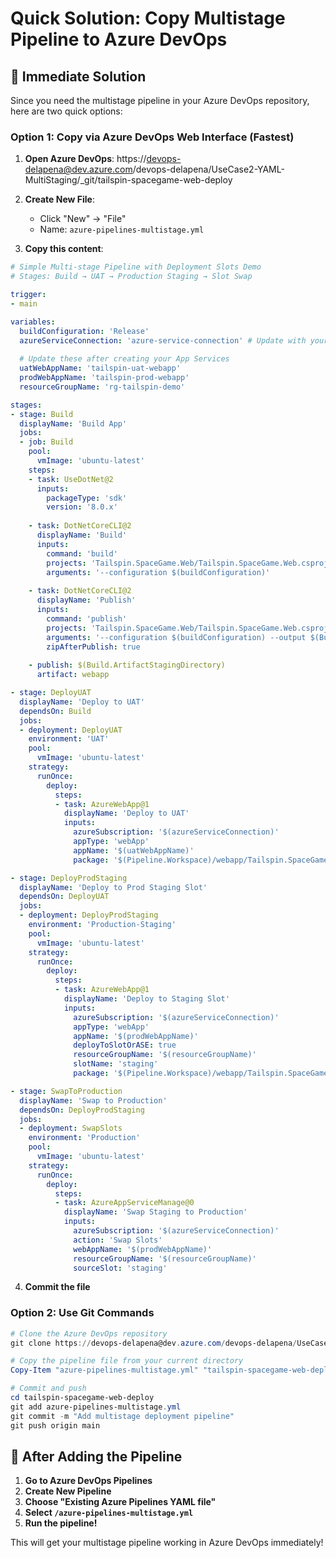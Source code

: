 # Quick Solution: Copy Multistage Pipeline to Azure DevOps

## 🎯 **Immediate Solution**

Since you need the multistage pipeline in your Azure DevOps repository, here are two quick options:

### **Option 1: Copy via Azure DevOps Web Interface (Fastest)**

1. **Open Azure DevOps**: https://devops-delapena@dev.azure.com/devops-delapena/UseCase2-YAML-MultiStaging/_git/tailspin-spacegame-web-deploy

2. **Create New File**: 
   - Click "New" → "File"
   - Name: `azure-pipelines-multistage.yml`

3. **Copy this content**:
```yaml
# Simple Multi-stage Pipeline with Deployment Slots Demo
# Stages: Build → UAT → Production Staging → Slot Swap

trigger:
- main

variables:
  buildConfiguration: 'Release'
  azureServiceConnection: 'azure-service-connection' # Update with your service connection name
  
  # Update these after creating your App Services
  uatWebAppName: 'tailspin-uat-webapp'
  prodWebAppName: 'tailspin-prod-webapp'
  resourceGroupName: 'rg-tailspin-demo'

stages:
- stage: Build
  displayName: 'Build App'
  jobs:
  - job: Build
    pool:
      vmImage: 'ubuntu-latest'
    steps:
    - task: UseDotNet@2
      inputs:
        packageType: 'sdk'
        version: '8.0.x'
    
    - task: DotNetCoreCLI@2
      displayName: 'Build'
      inputs:
        command: 'build'
        projects: 'Tailspin.SpaceGame.Web/Tailspin.SpaceGame.Web.csproj'
        arguments: '--configuration $(buildConfiguration)'
    
    - task: DotNetCoreCLI@2
      displayName: 'Publish'
      inputs:
        command: 'publish'
        projects: 'Tailspin.SpaceGame.Web/Tailspin.SpaceGame.Web.csproj'
        arguments: '--configuration $(buildConfiguration) --output $(Build.ArtifactStagingDirectory)'
        zipAfterPublish: true
    
    - publish: $(Build.ArtifactStagingDirectory)
      artifact: webapp

- stage: DeployUAT
  displayName: 'Deploy to UAT'
  dependsOn: Build
  jobs:
  - deployment: DeployUAT
    environment: 'UAT'
    pool:
      vmImage: 'ubuntu-latest'
    strategy:
      runOnce:
        deploy:
          steps:
          - task: AzureWebApp@1
            displayName: 'Deploy to UAT'
            inputs:
              azureSubscription: '$(azureServiceConnection)'
              appType: 'webApp'
              appName: '$(uatWebAppName)'
              package: '$(Pipeline.Workspace)/webapp/Tailspin.SpaceGame.Web.zip'

- stage: DeployProdStaging
  displayName: 'Deploy to Prod Staging Slot'
  dependsOn: DeployUAT
  jobs:
  - deployment: DeployProdStaging
    environment: 'Production-Staging'
    pool:
      vmImage: 'ubuntu-latest'
    strategy:
      runOnce:
        deploy:
          steps:
          - task: AzureWebApp@1
            displayName: 'Deploy to Staging Slot'
            inputs:
              azureSubscription: '$(azureServiceConnection)'
              appType: 'webApp'
              appName: '$(prodWebAppName)'
              deployToSlotOrASE: true
              resourceGroupName: '$(resourceGroupName)'
              slotName: 'staging'
              package: '$(Pipeline.Workspace)/webapp/Tailspin.SpaceGame.Web.zip'

- stage: SwapToProduction
  displayName: 'Swap to Production'
  dependsOn: DeployProdStaging
  jobs:
  - deployment: SwapSlots
    environment: 'Production'
    pool:
      vmImage: 'ubuntu-latest'
    strategy:
      runOnce:
        deploy:
          steps:
          - task: AzureAppServiceManage@0
            displayName: 'Swap Staging to Production'
            inputs:
              azureSubscription: '$(azureServiceConnection)'
              action: 'Swap Slots'
              webAppName: '$(prodWebAppName)'
              resourceGroupName: '$(resourceGroupName)'
              sourceSlot: 'staging'
```

4. **Commit the file**

### **Option 2: Use Git Commands**
```powershell
# Clone the Azure DevOps repository
git clone https://devops-delapena@dev.azure.com/devops-delapena/UseCase2-YAML-MultiStaging/_git/tailspin-spacegame-web-deploy

# Copy the pipeline file from your current directory
Copy-Item "azure-pipelines-multistage.yml" "tailspin-spacegame-web-deploy/"

# Commit and push
cd tailspin-spacegame-web-deploy
git add azure-pipelines-multistage.yml
git commit -m "Add multistage deployment pipeline"
git push origin main
```

## 🚀 **After Adding the Pipeline**

1. **Go to Azure DevOps Pipelines**
2. **Create New Pipeline**
3. **Choose "Existing Azure Pipelines YAML file"**
4. **Select `/azure-pipelines-multistage.yml`**
5. **Run the pipeline!**

This will get your multistage pipeline working in Azure DevOps immediately!